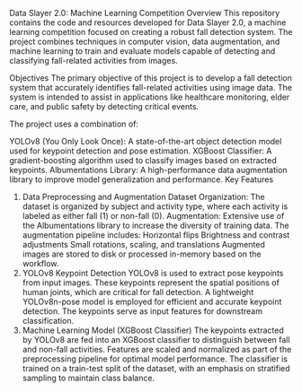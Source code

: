 Data Slayer 2.0: Machine Learning Competition
Overview
This repository contains the code and resources developed for Data Slayer 2.0, a machine learning competition focused on creating a robust fall detection system. The project combines techniques in computer vision, data augmentation, and machine learning to train and evaluate models capable of detecting and classifying fall-related activities from images.

Objectives
The primary objective of this project is to develop a fall detection system that accurately identifies fall-related activities using image data. The system is intended to assist in applications like healthcare monitoring, elder care, and public safety by detecting critical events.

The project uses a combination of:

YOLOv8 (You Only Look Once): A state-of-the-art object detection model used for keypoint detection and pose estimation.
XGBoost Classifier: A gradient-boosting algorithm used to classify images based on extracted keypoints.
Albumentations Library: A high-performance data augmentation library to improve model generalization and performance.
Key Features
1. Data Preprocessing and Augmentation
Dataset Organization: The dataset is organized by subject and activity type, where each activity is labeled as either fall (1) or non-fall (0).
Augmentation: Extensive use of the Albumentations library to increase the diversity of training data. The augmentation pipeline includes:
Horizontal flips
Brightness and contrast adjustments
Small rotations, scaling, and translations
Augmented images are stored to disk or processed in-memory based on the workflow.
2. YOLOv8 Keypoint Detection
YOLOv8 is used to extract pose keypoints from input images. These keypoints represent the spatial positions of human joints, which are critical for fall detection.
A lightweight YOLOv8n-pose model is employed for efficient and accurate keypoint detection.
The keypoints serve as input features for downstream classification.
3. Machine Learning Model (XGBoost Classifier)
The keypoints extracted by YOLOv8 are fed into an XGBoost classifier to distinguish between fall and non-fall activities.
Features are scaled and normalized as part of the preprocessing pipeline for optimal model performance.
The classifier is trained on a train-test split of the dataset, with an emphasis on stratified sampling to maintain class balance.
